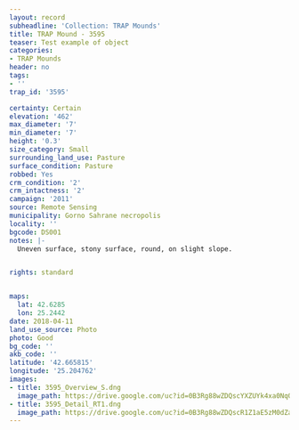 ```yaml
---
layout: record
subheadline: 'Collection: TRAP Mounds'
title: TRAP Mound - 3595
teaser: Test example of object
categories:
- TRAP Mounds
header: no
tags:
- ''
trap_id: '3595'

certainty: Certain
elevation: '462'
max_diameter: '7'
min_diameter: '7'
height: '0.3'
size_category: Small
surrounding_land_use: Pasture
surface_condition: Pasture
robbed: Yes
crm_condition: '2'
crm_intactness: '2'
campaign: '2011'
source: Remote Sensing
municipality: Gorno Sahrane necropolis
locality: ''
bgcode: DS001
notes: |-
  Uneven surface, stony surface, round, on slight slope.


rights: standard


maps:
  lat: 42.6285
  lon: 25.2442
date: 2018-04-11
land_use_source: Photo
photo: Good
bg_code: ''
akb_code: ''
latitude: '42.665815'
longitude: '25.204762'
images:
- title: 3595_Overview_S.dng
  image_path: https://drive.google.com/uc?id=0B3Rg88wZDQscYXZUYk4xa0NqQmc
- title: 3595_Detail_RT1.dng
  image_path: https://drive.google.com/uc?id=0B3Rg88wZDQscR1Z1aE5zM0dZa2s
---
```

